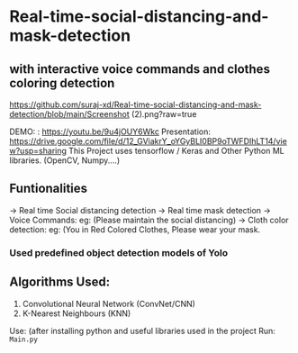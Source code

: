 # Real-time-social-distancing-and-mask-detection
## with interactive voice commands and clothes coloring detection

https://github.com/suraj-xd/Real-time-social-distancing-and-mask-detection/blob/main/Screenshot (2).png?raw=true

DEMO: : https://youtu.be/9u4jOUY6Wkc
Presentation: https://drive.google.com/file/d/12_GViakrY_oYGyBLI0BP9oTWFDIhLT14/view?usp=sharing
This Project uses tensorflow / Keras and Other Python ML libraries. (OpenCV, Numpy....)
## Funtionalities
-> Real time Social distancing detection
-> Real time mask detection
-> Voice Commands: eg: (Please maintain the social distancing)
-> Cloth color detection: eg: (You in Red Colored Clothes, Please wear your mask.

### Used predefined object detection models of Yolo

## Algorithms Used:

1. Convolutional Neural Network (ConvNet/CNN)
2. K-Nearest Neighbours (KNN)

Use:
(after installing python and useful libraries used in the project
Run: `Main.py`

